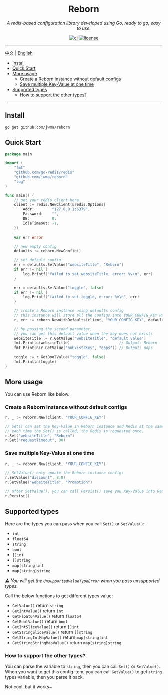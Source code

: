 <h1 align="center">
  <br>Reborn<br>
</h1>

<p align="center"><em>A redis-based configuration library developed using Go, ready to go, easy to use.</em></p>
<p align="center">
  <a href="https://github.com/jwma/reborn/workflows/Go/badge.svg?branch=master" target="_blank">
    <img src="https://github.com/jwma/reborn/workflows/Go/badge.svg?branch=master" alt="ci">
  </a>
  <a href="https://img.shields.io/github/license/mashape/apistatus.svg" target="_blank">
      <img src="https://img.shields.io/github/license/mashape/apistatus.svg" alt="license">
  </a>
</p>

---

[中文](README.zh_cn.md "中文") | [English](README.md "English")

* [Install](#install)
* [Quick Start](#quick-start)
* [More usage](#more-usage)
    * [Create a Reborn instance without default configs](#create-a-reborn-instance-without-default-configs)
    * [Save multiple Key-Value at one time](#save-multiple-key-value-at-one-time)
* [Supported types](#supported-types)
    * [How to support the other types?](#how-to-support-the-other-types)

---

## Install
```console
go get github.com/jwma/reborn
```

## Quick Start

```go
package main

import (
	"fmt"
	"github.com/go-redis/redis"
	"github.com/jwma/reborn"
	"log"
)

func main() {
	// get your redis client here
	client := redis.NewClient(&redis.Options{
		Addr:        "127.0.0.1:6379",
		Password:    "",
		DB:          0,
		IdleTimeout: -1,
	})

	var err error

	// new empty config
	defaults := reborn.NewConfig()

	// set default config
	err = defaults.SetValue("websiteTitle", "Reborn")
	if err != nil {
		log.Printf("failed to set websiteTitle, error: %v\n", err)
	}

	err = defaults.SetValue("toggle", false)
	if err != nil {
		log.Printf("failed to set toggle, error: %v\n", err)
	}

	// create a Reborn instance using defaults config
	// this instance will store all the configs into YOUR_CONFIG_KEY Hash in Redis
	r, err := reborn.NewWithDefaults(client, "YOUR_CONFIG_KEY", defaults)

	// by passing the second parameter, 
	// you can get this default value when the key does not exists
	websiteTitle := r.GetValue("websiteTitle", "default value")
	fmt.Println(websiteTitle)                      // Output: Reborn
	fmt.Println(r.GetValue("noExistsKey", "oops")) // Output: oops

	toggle := r.GetBoolValue("toggle", false)
	fmt.Println(toggle)
}

```

## More usage

You can use Reborn like below.

### Create a Reborn instance without default configs

```go
r, _ := reborn.New(client, "YOUR_CONFIG_KEY")

// Set() can set the Key-Value in Reborn instance and Redis at the same time.
// each time the Set() is called, the Redis is requested once.
r.Set("websiteTitle", "Reborn")
r.Set("requestTimeout", 30)
```

### Save multiple Key-Value at one time

```go
r, _ := reborn.New(client, "YOUR_CONFIG_KEY")

// SetValue() only update the Reborn instance configs
r.SetValue("discount", 8.8)
r.SetValue("websiteTitle", "Promotion")

// after SetValue(), you can call Persist() save you Key-Value into Redis.
r.Persist()
```

## Supported types

Here are the types you can pass when you call `Set()` or `SetValue()`:
- `int`
- `float64`
- `string`
- `bool`
- `[]int`
- `[]string`
- `map[string]int`
- `map[string]string`

_⚠️ You will get the `UnsupportedValueTypeError` when you pass unsupported types._

Call the below functions to get different types value:
- `GetValue()` return `string`
- `GetIntValue()` return `int`
- `GetFloat64Value()` return `float64`
- `GetBoolValue()` return  `bool`
- `GetIntSliceValue()` return `[]int`
- `GetStringSliceValue()` return `[]string`
- `GetStringIntMapValue()` return `map[string]int`
- `GetStringStringMapValue()` return `map[string]string`

### How to support the other types?
You can parse the variable to `string`, then you can call `Set()` or `SetValue()`. When you want to get this config item,
you can call `GetValue()` to get `string` types variable, then you parse it back.

Not cool, but it works~
